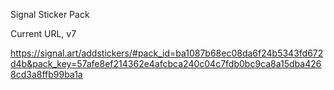 
Signal Sticker Pack

Current URL, v7

https://signal.art/addstickers/#pack_id=ba1087b68ec08da6f24b5343fd672d4b&pack_key=57afe8ef214362e4afcbca240c04c7fdb0bc9ca8a15dba4268cd3a8ffb99ba1a




